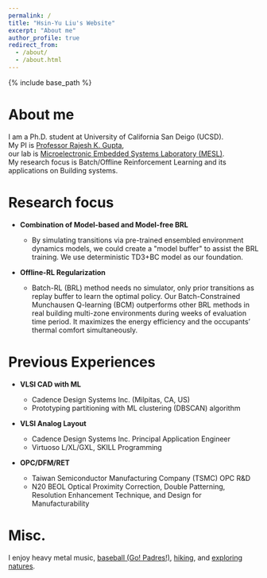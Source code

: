 ```yaml
---
permalink: /
title: "Hsin-Yu Liu's Website"
excerpt: "About me"
author_profile: true
redirect_from: 
  - /about/
  - /about.html
---
```

{% include base_path %}

About me
======
I am a Ph.D. student at University of California San Deigo (UCSD).  
My PI is [Professor Rajesh K. Gupta](http://mesl.ucsd.edu/gupta/),  
our lab is [Microelectronic Embedded Systems Laboratory (MESL)](http://mesl.ucsd.edu/).  
My research focus is Batch/Offline Reinforcement Learning and its applications on Building systems.  

Research focus
======
* **Combination of Model-based and Model-free BRL**
  * By simulating transitions via pre-trained ensembled environment dynamics models, we could create a "model buffer" to assist the BRL 
  training. We use deterministic TD3+BC model as our foundation.  

* **Offline-RL Regularization**
  * Batch-RL (BRL) method needs no simulator, only prior transitions as replay buffer to learn the optimal policy. 
  Our Batch-Constrained Munchausen Q-learning (BCM) outperforms other BRL methods in real building multi-zone environments 
  during weeks of evaluation time period. It maximizes the energy efficiency and the occupants’ thermal comfort simultaneously.

Previous Experiences
======
* **VLSI CAD with ML**
  * Cadence Design Systems Inc. (Milpitas, CA, US)
  * Prototyping partitioning with ML clustering (DBSCAN) algorithm

* **VLSI Analog Layout**
  * Cadence Design Systems Inc. Principal Application Engineer
  * Virtuoso L/XL/GXL, SKILL Programming

* **OPC/DFM/RET**
  * Taiwan Semiconductor Manufacturing Company (TSMC) OPC R&D
  * N20 BEOL Optical Proximity Correction, Double Patterning, Resolution Enhancement Technique, and Design for Manufacturability 

Misc.
======
I enjoy heavy metal music, [baseball (Go! Padres!)](/images/padres.jpeg), [hiking](/images/mountain.jpeg), and [exploring natures](/images/white_sand.jpeg).